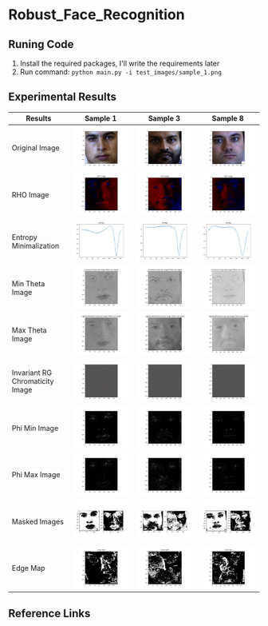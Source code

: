 # Robust_Face_Recognition

## Runing Code

1. Install the required packages, I'll write the requirements later
2. Run command: `python main.py -i test_images/sample_1.png`

## Experimental Results

Results | Sample 1 | Sample 3 | Sample 8
--- | --- | --- | --- |
Original Image | ![original](docs/images/sample/original_image.png) | ![original](docs/images/sample_3/original_image.png) |  ![original](docs/images/sample_8/original_image.png)
RHO Image | ![original](docs/images/sample/rho_image.png) | ![original](docs/images/sample_3/rho_image.png) | ![original](docs/images/sample_8/rho_image.png)
Entropy Minimalization | ![original](docs/images/sample/entropy_minimization.png) | ![original](docs/images/sample_3/entropy_minimization.png) | ![original](docs/images/sample_8/entropy_minimization.png)
Min Theta Image | ![original](docs/images/sample/invariance_grayscale_image.png) | ![original](docs/images/sample_3/invariance_grayscale_image.png) | ![original](docs/images/sample_8/invariance_grayscale_image.png)
Max Theta Image | ![original](docs/images/sample/lighting_retained_grayscale_image.png) | ![original](docs/images/sample_3/lighting_retained_grayscale_image.png) | ![original](docs/images/sample_8/lighting_retained_grayscale_image.png)
Invariant RG Chromaticity Image | ![original](docs/images/sample/invariant_rg_chromaticity_image.png) | ![original](docs/images/sample_3/invariant_rg_chromaticity_image.png) | ![original](docs/images/sample_8/invariant_rg_chromaticity_image.png)
Phi Min Image | ![original](docs/images/sample/phi_min_image.png) | ![original](docs/images/sample_3/phi_min_image.png) | ![original](docs/images/sample_8/phi_min_image.png)
Phi Max Image | ![original](docs/images/sample/phi_max_image.png) | ![original](docs/images/sample_3/phi_max_image.png) | ![original](docs/images/sample_8/phi_max_image.png)
Masked Images | ![original](docs/images/sample/masked_images.png) | ![original](docs/images/sample_3/masked_images.png) | ![original](docs/images/sample_8/masked_images.png)
Edge Map | ![original](docs/images/sample/edge_map.png) | ![original](docs/images/sample_3/edge_map.png) | ![original](docs/images/sample_8/edge_map.png)

## Reference Links
